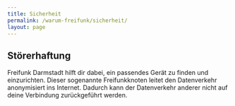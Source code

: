 ```yaml
---
title: Sicherheit
permalink: /warum-freifunk/sicherheit/
layout: page
---
```


Störerhaftung
-------------

Freifunk Darmstadt hilft dir dabei, ein passendes Gerät zu finden und einzurichten. Dieser sogenannte Freifunkknoten leitet den Datenverkehr anonymisiert ins Internet. Dadurch kann der Datenverkehr anderer nicht auf deine Verbindung zurückgeführt werden.
